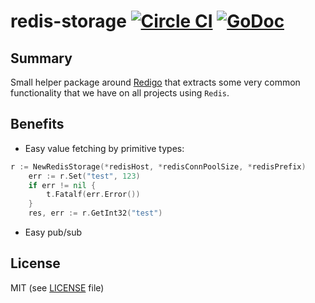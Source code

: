 # redis-storage [![Circle CI](https://circleci.com/gh/streamrail/redis-storage.svg?style=svg)](https://circleci.com/gh/streamrail/redis-storage) [![GoDoc](https://godoc.org/github.com/streamrail/redis-storage?status.svg)](https://godoc.org/github.com/streamrail/redis-storage)

## Summary
Small helper package around [Redigo](https://github.com/garyburd/redigo) that extracts some very common functionality that we have on all projects using `Redis`. 

## Benefits

- Easy value fetching by primitive types:

```go
r := NewRedisStorage(*redisHost, *redisConnPoolSize, *redisPrefix)
	err := r.Set("test", 123)
	if err != nil {
		t.Fatalf(err.Error())
	}
	res, err := r.GetInt32("test")
```

- Easy pub/sub

## License
MIT (see [LICENSE](https://github.com/streamrail/lrcache/blob/master/LICENSE) file)
